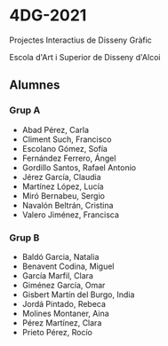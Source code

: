 # 4DG-2021
Projectes Interactius de Disseny Gràfic

Escola d'Art i Superior de Disseny d'Alcoi

## Alumnes

### Grup A

* Abad	Pérez,	Carla
* Climent	Such,	Francisco
* Escolano	Gómez,	Sofía
* Fernández	Ferrero,	Ángel
* Gordillo	Santos,	Rafael Antonio
* Jérez	García,	Claudia
* Martínez	López,	Lucía
* Miró	Bernabeu,	Sergio
* Navalón Beltrán,	Cristina
* Valero	Jiménez,	Francisca

### Grup B

* Baldó	Garcia,	Natalia
* Benavent	Codina,	Miguel
* García	Marfil,	Clara
* Giménez	García,	Omar
* Gisbert	Martín	del	Burgo,	India
* Jordá	Pintado,	Rebeca
* Molines	Montaner,	Aina
* Pérez	Martínez,	Clara
* Prieto	Pérez,	Rocío
